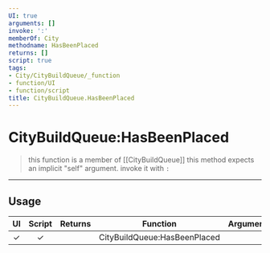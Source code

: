 ```yaml
---
UI: true
arguments: []
invoke: ':'
memberOf: City
methodname: HasBeenPlaced
returns: []
script: true
tags:
- City/CityBuildQueue/_function
- function/UI
- function/script
title: CityBuildQueue.HasBeenPlaced
---
```

# CityBuildQueue:HasBeenPlaced
> this function is a member of [[CityBuildQueue]]
> this method expects an implicit "self" argument. invoke it with `:`
-----
## Usage
|  UI | Script | Returns | Function | Arguments |
|:---:|:------:|-------:|:--------:|:---------|
|✓|✓||CityBuildQueue:HasBeenPlaced||
